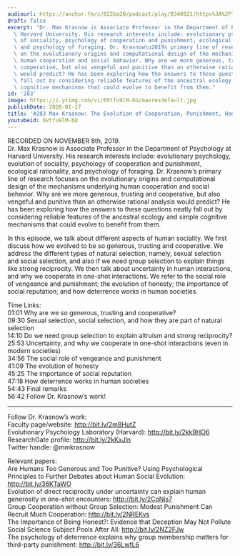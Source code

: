 ```yaml
---
audiourl: https://anchor.fm/s/822ba20/podcast/play/8340921/https%3A%2F%2Fd3ctxlq1ktw2nl.cloudfront.net%2Fproduction%2F2019-10-8%2F33420462-44100-2-67e720e5a211d.m4a
draft: false
excerpt: "Dr. Max Krasnow is Associate Professor in the Department of Psychology at\
  \ Harvard University. His research interests include: evolutionary psychology, evolution\
  \ of sociality, psychology of cooperation and punishment, ecological rationality,\
  \ and psychology of foraging. Dr. Krasnow\u2019s primary line of research focuses\
  \ on the evolutionary origins and computational design of the mechanisms underlying\
  \ human cooperation and social behavior. Why are we more generous, trusting and\
  \ cooperative, but also vengeful and punitive than an otherwise rational analysis\
  \ would predict? He has been exploring how the answers to these questions neatly\
  \ fall out by considering reliable features of the ancestral ecology and simple\
  \ cognitive mechanisms that could evolve to benefit from them."
id: '283'
image: https://i.ytimg.com/vi/6Vtfu9lM-bU/maxresdefault.jpg
publishDate: 2020-01-17
title: '#283 Max Krasnow: The Evolution of Cooperation, Punishment, Honesty, and Deterrence'
youtubeid: 6Vtfu9lM-bU
---
```

<div class="timelinks">

RECORDED ON NOVEMBER 8th, 2019.  
Dr. Max Krasnow is Associate Professor in the Department of Psychology at Harvard University. His research interests include: evolutionary psychology, evolution of sociality, psychology of cooperation and punishment, ecological rationality, and psychology of foraging. Dr. Krasnow’s primary line of research focuses on the evolutionary origins and computational design of the mechanisms underlying human cooperation and social behavior. Why are we more generous, trusting and cooperative, but also vengeful and punitive than an otherwise rational analysis would predict? He has been exploring how the answers to these questions neatly fall out by considering reliable features of the ancestral ecology and simple cognitive mechanisms that could evolve to benefit from them.

In this episode, we talk about different aspects of human sociality. We first discuss how we evolved to be so generous, trusting and cooperative. We address the different types of natural selection, namely, sexual selection and social selection, and also if we need group selection to explain things like strong reciprocity. We then talk about uncertainty in human interactions, and why we cooperate in one-shot interactions. We refer to the social role of vengeance and punishment; the evolution of honesty; the importance of social reputation; and how deterrence works in human societies. 

Time Links:  
<time>01:01</time> Why are we so generous, trusting and cooperative?  
<time>09:30</time> Sexual selection, social selection, and how they are part of natural selection  
<time>14:10</time> Do we need group selection to explain altruism and strong reciprocity?  
<time>25:53</time> Uncertainty, and why we cooperate in one-shot interactions (even in modern societies)   
<time>34:56</time> The social role of vengeance and punishment  
<time>41:09</time> The evolution of honesty  
<time>45:25</time> The importance of social reputation  
<time>47:18</time> How deterrence works in human societies  
<time>54:43</time> Final remarks  
<time>56:42</time> Follow Dr. Krasnow’s work!

---

Follow Dr. Krasnow’s work:  
Faculty page/website: http://bit.ly/2m8HutZ  
Evolutionary Psychology Laboratory (Harvard): http://bit.ly/2kk9HO6  
ResearchGate profile: http://bit.ly/2kKxJln  
Twitter handle: @mmkrasnow

Relevant papers:  
Are Humans Too Generous and Too Punitive? Using Psychological Principles to Further Debates about Human Social Evolution: http://bit.ly/36KTaWO  
Evolution of direct reciprocity under uncertainty can explain human generosity in one-shot encounters: http://bit.ly/2CoNjs7  
Group Cooperation without Group Selection: Modest Punishment Can Recruit Much Cooperation: http://bit.ly/2NREKvs  
The Importance of Being Honest?: Evidence that Deception May Not Pollute Social Science Subject Pools After All: http://bit.ly/2NZ2FJw  
The psychology of deterrence explains why group membership matters for third-party punishment: http://bit.ly/36LwfL6
</div>

